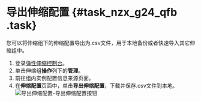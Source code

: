 # 导出伸缩配置 {#task_nzx_g24_qfb .task}

您可以将伸缩组下的伸缩配置导出为.csv文件，用于本地备份或者快速导入其它伸缩组中。

1.  登录[弹性伸缩控制台](https://essnew.console.aliyun.com/)。 
2.  单击伸缩组**操作**列下的**管理**。 
3.  前往组内实例配置信息来源页面。 
4.  在**伸缩配置**页面中，单击**导出伸缩配置**，下载并保存.csv文件到本地。![导出伸缩配置-导出伸缩配置按钮](http://static-aliyun-doc.oss-cn-hangzhou.aliyuncs.com/assets/img/40572/154685582121333_zh-CN.png)

 

